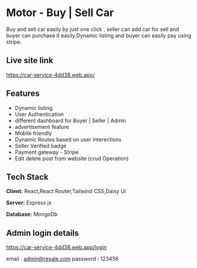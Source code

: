
# Motor - Buy | Sell Car

Buy and sell car easily by just one click , seller can add car for sell and buyer can purchase it easily.Dynamic listing and buyer can easily pay using stripe.
## Live site link

https://car-service-4dd38.web.app/




## Features

- Dynamic listing
- User Authentication
- different dashboard for Buyer | Seller | Admin
- advertisement feature
- Mobile friendly
- Dynamic Routes based on user interections
- Seller Verified badge
- Payment gateway - Stripe
- Edit delete post from website (crud Operation)


## Tech Stack

**Client:** React,React Router,Tailwind CSS,Daisy Ui

**Server:** Express js

**Database:** MongoDb

## Admin login details
https://car-service-4dd38.web.app/login

email : admin@resale.com
password : 123456
